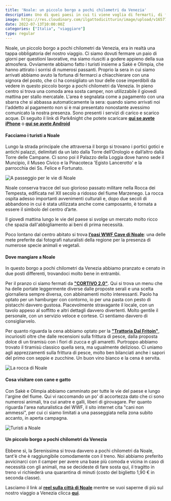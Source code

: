 ```yaml
---
title: 'Noale: un piccolo borgo a pochi chilometri da Venezia'
description: Uno di quei paesi in cui ti viene voglia di fermarti, di fare due parole con la gente del posto, di saperne un po' di più.
image: https://res.cloudinary.com/ilgattodicitturin/image/upload/v1657705481/Articoli/Noale_.jpg
date: 2022-07-13T10:00:00Z
categories: ["Italia", "viaggiare"]
type: regular
---
```

Noale, un piccolo borgo a pochi chilometri da Venezia, era in realtà una tappa obbligatoria del nostro viaggio. Ci siamo dovuti fermare un paio di giorni per questioni lavorative, ma siamo riusciti a godere appieno della sua atmosfera. Ovviamente abbiamo fatto i turisti insieme a Sakè e Olimpia, che hanno attirato i sorrisi di numerosi passanti. Proprio la sera in cui siamo arrivati abbiamo avuto la fortuna di fermarci a chiacchierare con una signora del posto, che ci ha consigliato un tour delle cose imperdibili da vedere in questo piccolo borgo a pochi chilometri da Venezia. In pieno centro si trova una comoda area sosta camper, non utilizzabile il giovedi mattina per stallo mercatale. L'area è segnalata come a pagamento con una sbarra che si abbassa automaticamente la sera: quando siamo arrivati noi l'addetto al pagamento non si è mai presentato nonostante avessimo comunicato la nostra presenza. Sono presenti i servizi di carico e scarico acque. Di seguito il link di Park4night che potete scaricare [**qui se avete iPhone**](https://apps.apple.com/it/app/park4night-com/id430946556) o [**qui se avete Android**](https://play.google.com/store/apps/details?id=fr.tramb.park4night&hl=it&gl=US)

#### Facciamo i turisti a Noale

Lungo la strada principale che attraversa il borgo si trovano i portici gotici e antichi palazzi, delimitati da un lato dalla Torre dell’Orologio e dall’altro dalla Torre delle Campane. Ci sono poi il Palazzo della Loggia dove hanno sede il Muncipio, il Museo Civico e la Pinacoteca 'Egisto Lancerotto' e la parrocchia dei Ss. Felice e Fortunato.

![A passeggio per le vie di Noale](https://res.cloudinary.com/ilgattodicitturin/image/upload/v1657705492/Articoli/a_passeggio_per_le_vie_di_Noale.jpg)

Noale conserva tracce del suo glorioso passato militare nella Rocca dei Tempesta, edificata nel XII secolo a ridosso del fiume Marzenego. La rocca ospita adesso importanti avvenimenti culturali e, dopo due secoli di abbandono in cui è stata utilizzata anche come camposanto, è tornata a essere il simbolo del centro d’arte.

Il giovedì mattina lungo le vie del paese si svolge un mercato molto ricco che spazia dall'abbigliamento ai beni di prima necessità. 

Poco lontano dal centro abitato si trova [**l’oasi WWF Cave di Noale**](http://www.oasicavedinoale.it): una delle mete preferite dai fotografi naturalisti della regione per la presenza di numerose specie animali e vegetali. 

#### Dove mangiare a Noale 

In questo borgo a pochi chilometri da Venezia abbiamo pranzato e cenato in due posti differenti, trovandoci molto bene in entrambi. 

Per il pranzo ci siamo fermati da [**"CORTIVO 2.0"**](https://www.cortivonoale.it). Qui si trova un menu che ha delle portate leggermente diverse dalle proposte serali e una scelta giornaliera sempre diversa, con abbinamenti molto interessanti. Paolo ha optato per un hamburger con contorno, io per una pasta con pesto di pistacchi davvero gustosa. Piacevolmente stravagante il locale, con un tavolo appeso al soffitto e altri dettagli davvero divertenti. Molto gentile il personale, con un servizio veloce e cortese. Ci sentiamo davvero di consigliarvelo.

Per quanto riguarda la cena abbiamo optato per la [**"Trattoria Dal Fritoin"**](https://www.dalfritoin.it), incuriositi oltre che dalle recensioni sulla frittura di pesce, dalla proposta dolce di un tiramisù con i fiori di zucca e gli amaretti. Purtroppo abbiamo trovato il tiramisù classico quella sera, ma ugualmente delizioso. Ci uniamo agli apprezzamenti sulla frittura di pesce, molto ben bilanciati anche i sapori del primo con seppie e zucchine. Un buon vino bianco e la cena è servita. 

![La rocca di Noale](https://res.cloudinary.com/ilgattodicitturin/image/upload/v1657705148/Articoli/La_Rocca_di_Noale.jpg)

#### Cosa visitare con cane e gatto

Con Sakè e Olimpia abbiamo camminato per tutte le vie del paese e lungo l'argine del fiume. Qui vi raccomando un po' di accortezza dato che ci sono numerosi animali, tra cui anatre e galli, liberi di girovagare. Per quanto riguarda l'area naturalistica del WWF, il sito internet cita "cani non ammessi", per cui ci siamo limitati a una passeggiata nella zona subito accanto, in aperta campagna.

![Turisti a Noale](https://res.cloudinary.com/ilgattodicitturin/image/upload/v1657705037/Articoli/turisti_a_Noale.jpg)

#### Un piccolo borgo a pochi chilometri da Venezia 

Ebbene sì, la Serenissima si trova davvero a pochi chilometri da Noale, tant'è che è raggiungibile comodamente con il treno. Noi abbiamo preferito avvicinarci con il camper per avere una base più comoda e vicina in caso di necessità con gli animali, ma se decideste di fare sosta qui, il tragitto in treno vi richiederà una quarantina di minuti (costo del biglietto 1,90 € in seconda classe). 

Lasciamo il link al [**reel sulla città di Noale**](https://www.instagram.com/reel/CeBBXTyjZMy/) mentre se vuoi saperne di più sul nostro viaggio a Venezia clicca [**qui**](https://vandipety.it/blog/venezia-cane-gatto).